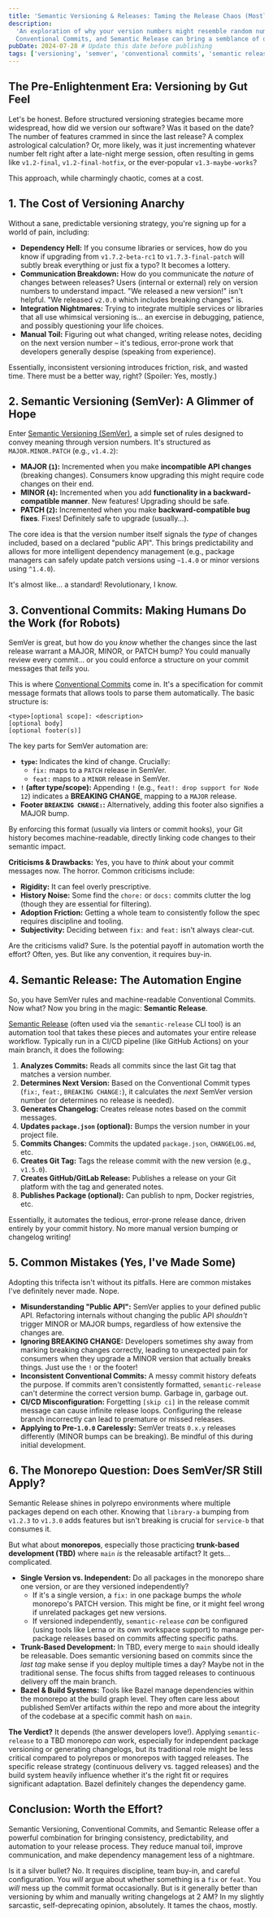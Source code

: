 ```yaml
---
title: 'Semantic Versioning & Releases: Taming the Release Chaos (Mostly)'
description:
  'An exploration of why your version numbers might resemble random number generation, and how Semantic Versioning,
  Conventional Commits, and Semantic Release can bring a semblance of order.'
pubDate: 2024-07-28 # Update this date before publishing
tags: ['versioning', 'semver', 'conventional commits', 'semantic release', 'ci/cd', 'automation', 'devops']
---
```


## The Pre-Enlightenment Era: Versioning by Gut Feel

Let's be honest. Before structured versioning strategies became more widespread, how did we version our software? Was it
based on the date? The number of features crammed in since the last release? A complex astrological calculation? Or,
more likely, was it just incrementing whatever number felt right after a late-night merge session, often resulting in
gems like `v1.2-final`, `v1.2-final-hotfix`, or the ever-popular `v1.3-maybe-works`?

This approach, while charmingly chaotic, comes at a cost.

## 1. The Cost of Versioning Anarchy

Without a sane, predictable versioning strategy, you're signing up for a world of pain, including:

- **Dependency Hell:** If you consume libraries or services, how do you know if upgrading from `v1.7.2-beta-rc1` to
  `v1.7.3-final-patch` will subtly break everything or just fix a typo? It becomes a lottery.
- **Communication Breakdown:** How do you communicate the _nature_ of changes between releases? Users (internal or
  external) rely on version numbers to understand impact. "We released a new version!" isn't helpful. "We released
  `v2.0.0` which includes breaking changes" is.
- **Integration Nightmares:** Trying to integrate multiple services or libraries that all use whimsical versioning is...
  an exercise in debugging, patience, and possibly questioning your life choices.
- **Manual Toil:** Figuring out what changed, writing release notes, deciding on the next version number – it's tedious,
  error-prone work that developers generally despise (speaking from experience).

Essentially, inconsistent versioning introduces friction, risk, and wasted time. There must be a better way, right?
(Spoiler: Yes, mostly.)

## 2. Semantic Versioning (SemVer): A Glimmer of Hope

Enter [Semantic Versioning (SemVer)](https://semver.org/), a simple set of rules designed to convey meaning through
version numbers. It's structured as `MAJOR.MINOR.PATCH` (e.g., `v1.4.2`):

- **MAJOR (`1`):** Incremented when you make **incompatible API changes** (breaking changes). Consumers know upgrading
  this might require code changes on their end.
- **MINOR (`4`):** Incremented when you add **functionality in a backward-compatible manner**. New features! Upgrading
  should be safe.
- **PATCH (`2`):** Incremented when you make **backward-compatible bug fixes**. Fixes! Definitely safe to upgrade
  (usually...).

The core idea is that the version number itself signals the _type_ of changes included, based on a declared "public
API". This brings predictability and allows for more intelligent dependency management (e.g., package managers can
safely update patch versions using `~1.4.0` or minor versions using `^1.4.0`).

It's almost like... a standard! Revolutionary, I know.

## 3. Conventional Commits: Making Humans Do the Work (for Robots)

SemVer is great, but how do you _know_ whether the changes since the last release warrant a MAJOR, MINOR, or PATCH bump?
You could manually review every commit... or you could enforce a structure on your commit messages that _tells_ you.

This is where [Conventional Commits](https://www.conventionalcommits.org/) come in. It's a specification for commit
message formats that allows tools to parse them automatically. The basic structure is:

```text
<type>[optional scope]: <description>
[optional body]
[optional footer(s)]
```

The key parts for SemVer automation are:

- **`type`:** Indicates the kind of change. Crucially:
  - `fix:` maps to a `PATCH` release in SemVer.
  - `feat:` maps to a `MINOR` release in SemVer.
- **`!` (after type/scope):** Appending `!` (e.g., `feat!: drop support for Node 12`) indicates a **BREAKING CHANGE**,
  mapping to a `MAJOR` release.
- **Footer `BREAKING CHANGE:`:** Alternatively, adding this footer also signifies a MAJOR bump.

By enforcing this format (usually via linters or commit hooks), your Git history becomes machine-readable, directly
linking code changes to their semantic impact.

**Criticisms & Drawbacks:** Yes, you have to _think_ about your commit messages now. The horror. Common criticisms
include:

- **Rigidity:** It can feel overly prescriptive.
- **History Noise:** Some find the `chore:` or `docs:` commits clutter the log (though they are essential for
  filtering).
- **Adoption Friction:** Getting a whole team to consistently follow the spec requires discipline and tooling.
- **Subjectivity:** Deciding between `fix:` and `feat:` isn't always clear-cut.

Are the criticisms valid? Sure. Is the potential payoff in automation worth the effort? Often, yes. But like any
convention, it requires buy-in.

## 4. Semantic Release: The Automation Engine

So, you have SemVer rules and machine-readable Conventional Commits. Now what? Now you bring in the magic: **Semantic
Release**.

[Semantic Release](https://semantic-release.gitbook.io/) (often used via the `semantic-release` CLI tool) is an
automation tool that takes these pieces and automates your entire release workflow. Typically run in a CI/CD pipeline
(like GitHub Actions) on your main branch, it does the following:

1. **Analyzes Commits:** Reads all commits since the last Git tag that matches a version number.
2. **Determines Next Version:** Based on the Conventional Commit types (`fix:`, `feat:`, `BREAKING CHANGE:`), it
   calculates the _next_ SemVer version number (or determines no release is needed).
3. **Generates Changelog:** Creates release notes based on the commit messages.
4. **Updates `package.json` (optional):** Bumps the version number in your project file.
5. **Commits Changes:** Commits the updated `package.json`, `CHANGELOG.md`, etc.
6. **Creates Git Tag:** Tags the release commit with the new version (e.g., `v1.5.0`).
7. **Creates GitHub/GitLab Release:** Publishes a release on your Git platform with the tag and generated notes.
8. **Publishes Package (optional):** Can publish to npm, Docker registries, etc.

Essentially, it automates the tedious, error-prone release dance, driven entirely by your commit history. No more manual
version bumping or changelog writing!

## 5. Common Mistakes (Yes, I've Made Some)

Adopting this trifecta isn't without its pitfalls. Here are common mistakes I've definitely never made. Nope.

- **Misunderstanding "Public API":** SemVer applies to your defined public API. Refactoring internals without changing
  the public API _shouldn't_ trigger MINOR or MAJOR bumps, regardless of how extensive the changes are.
- **Ignoring BREAKING CHANGE:** Developers sometimes shy away from marking breaking changes correctly, leading to
  unexpected pain for consumers when they upgrade a MINOR version that actually breaks things. Just use the `!` or the
  footer!
- **Inconsistent Conventional Commits:** A messy commit history defeats the purpose. If commits aren't consistently
  formatted, `semantic-release` can't determine the correct version bump. Garbage in, garbage out.
- **CI/CD Misconfiguration:** Forgetting `[skip ci]` in the release commit message can cause infinite release loops.
  Configuring the release branch incorrectly can lead to premature or missed releases.
- **Applying to Pre-`1.0.0` Carelessly:** SemVer treats `0.x.y` releases differently (MINOR bumps can be breaking). Be
  mindful of this during initial development.

## 6. The Monorepo Question: Does SemVer/SR Still Apply?

Semantic Release shines in polyrepo environments where multiple packages depend on each other. Knowing that `library-a`
bumping from `v1.2.3` to `v1.3.0` adds features but isn't breaking is crucial for `service-b` that consumes it.

But what about **monorepos**, especially those practicing **trunk-based development (TBD)** where `main` _is_ the
releasable artifact? It gets... complicated.

- **Single Version vs. Independent:** Do all packages in the monorepo share one version, or are they versioned
  independently?
  - If it's a single version, a `fix:` in one package bumps the _whole_ monorepo's PATCH version. This might be fine, or
    it might feel wrong if unrelated packages get new versions.
  - If versioned independently, `semantic-release` _can_ be configured (using tools like Lerna or its own workspace
    support) to manage per-package releases based on commits affecting specific paths.
- **Trunk-Based Development:** In TBD, every merge to `main` should ideally be releasable. Does semantic versioning
  based on commits since the _last tag_ make sense if you deploy multiple times a day? Maybe not in the traditional
  sense. The focus shifts from tagged releases to continuous delivery off the main branch.
- **Bazel & Build Systems:** Tools like Bazel manage dependencies within the monorepo at the build graph level. They
  often care less about published SemVer artifacts _within_ the repo and more about the integrity of the codebase at a
  specific commit hash on `main`.

**The Verdict?** It depends (the answer developers love!). Applying `semantic-release` to a TBD monorepo _can_ work,
especially for independent package versioning or generating changelogs, but its traditional role might be less critical
compared to polyrepos or monorepos with tagged releases. The specific release strategy (continuous delivery vs. tagged
releases) and the build system heavily influence whether it's the right fit or requires significant adaptation. Bazel
definitely changes the dependency game.

## Conclusion: Worth the Effort?

Semantic Versioning, Conventional Commits, and Semantic Release offer a powerful combination for bringing consistency,
predictability, and automation to your release process. They reduce manual toil, improve communication, and make
dependency management less of a nightmare.

Is it a silver bullet? No. It requires discipline, team buy-in, and careful configuration. You _will_ argue about
whether something is a `fix` or `feat`. You _will_ mess up the commit format occasionally. But is it generally better
than versioning by whim and manually writing changelogs at 2 AM? In my slightly sarcastic, self-deprecating opinion,
absolutely. It tames the chaos, mostly.
